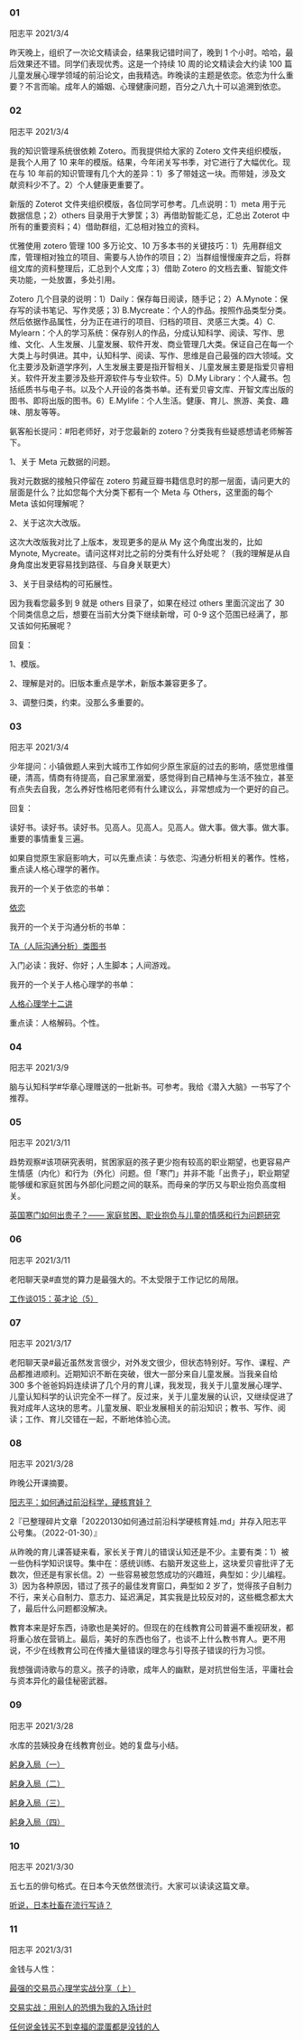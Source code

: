 ### 01

阳志平 2021/3/4

昨天晚上，组织了一次论文精读会，结果我记错时间了，晚到 1 个小时。哈哈，最后效果还不错。同学们表现优秀。这是一个持续 10 周的论文精读会大约读 100 篇儿童发展心理学领域的前沿论文，由我精选。昨晚读的主题是依恋。依恋为什么重要？不言而喻。成年人的婚姻、心理健康问题，百分之八九十可以追溯到依恋。

### 02

阳志平 2021/3/4

我的知识管理系统很依赖 Zotero。而我提供给大家的 Zotero 文件夹组织模版，是我个人用了 10 来年的模版。结果，今年闭关写书季，对它进行了大幅优化。现在与 10 年前的知识管理有几个大的差异：1）多了带娃这一块。而带娃，涉及文献资料少不了。2）个人健康更重要了。

新版的 Zoterot 文件夹组织模版，各位同学可参考。几点说明：1）meta 用于元数据信息；2）others 目录用于大箩筐；3）再借助智能汇总，汇总出 Zoterot 中所有的重要资料；4）借助群组，汇总相对独立的资料。

优雅使用 zotero 管理 100 多万论文、10 万多本书的关键技巧：1）先用群组文库，管理相对独立的项目、需要与人协作的项目；2）当群组慢慢废弃之后，将群组文库的资料整理后，汇总到个人文库；3）借助 Zotero 的文档去重、智能文件夹功能，一处放置，多处引用。

Zotero 几个目录的说明：1）Daily：保存每日阅读，随手记；2）A.Mynote：保存写的读书笔记、写作灵感；3) B.Mycreate：个人的作品。按照作品类型分类。然后依据作品属性，分为正在进行的项目、归档的项目、灵感三大类。4）C. Mylearn：个人的学习系统：保存别人的作品，分成认知科学、阅读、写作、思维、文化、人生发展、儿童发展、软件开发、商业管理几大类。保证自己在每一个大类上与时俱进。其中，认知科学、阅读、写作、思维是自己最强的四大领域。文化主要涉及新道学序列，人生发展主要是指开智相关、儿童发展主要是指爱贝睿相关。软件开发主要涉及些开源软件与专业软件。5）D.My Library：个人藏书。包括纸质书与电子书。以及个人开设的各类书单。还有爱贝睿文库、开智文库出版的图书、即将出版的图书。6）E.Mylife：个人生活。健康、育儿、旅游、美食、趣味、朋友等等。

氨客船长提问：#阳老师好，对于您最新的 zotero？分类我有些疑惑想请老师解答下。

1、关于 Meta 元数据的问题。

我对元数据的接触只停留在 zotero 剪藏豆瓣书籍信息时的那一层面，请问更大的层面是什么？比如您每个大分类下都有一个 Meta 与 Others，这里面的每个 Meta 该如何理解呢？

2、关于这次大改版。

这次大改版我对比了上版本，发现更多的是从 My 这个角度出发的，比如 Mynote, Mycreate。请问这样对比之前的分类有什么好处呢？（我的理解是从自身角度出发更容易找到路径、与自身关联更大）

3、关于目录结构的可拓展性。

因为我看您最多到 9 就是 others 目录了，如果在经过 others 里面沉淀出了 30 个同类信息之后，想要在当前大分类下继续新增，可 0-9 这个范围已经满了，那又该如何拓展呢？

回复：

1、模版。

2、理解是对的。旧版本重点是学术，新版本兼容更多了。

3、调整归类，约束。没那么多重要的。

### 03

阳志平 2021/3/4

少年提问：小镇做题人来到大城市工作如何少原生家庭的过去的影响，感觉思维僵硬，清高，情商有待提高，自己家里溺爱，感觉得到自己精神与生活不独立，甚至有点失去自我，怎么养好性格阳老师有什么建议么，非常想成为一个更好的自己。

回复：

读好书。读好书。读好书。见高人。见高人。见高人。做大事。做大事。做大事。重要的事情重复三遍。

如果自觉原生家庭影响大，可以先重点读：与依恋、沟通分析相关的著作。性格，重点读人格心理学的著作。

我开的一个关于依恋的书单：

[依恋](https://www.douban.com/doulist/136840130/)

我开的一个关于沟通分析的书单：

[TA（人际沟通分析）类图书](https://www.douban.com/doulist/131544378/)

入门必读：我好、你好；人生脚本；人间游戏。

我开的一个关于人格心理学的书单：

[人格心理学十二讲](https://www.douban.com/doulist/45959162/)

重点读：人格解码。个性。

### 04

阳志平 2021/3/9

脑与认知科学#华章心理赠送的一批新书。可参考。我给《潜入大脑》一书写了个推荐。

### 05

阳志平 2021/3/11

趋势观察#该项硏究表明，贫困家庭的孩子更少抱有较高的职业期望，也更容易产生情感（内化）和行为（外化）问题。但「寒门」并非不能「出贵子」，职业期望能够缓和家庭贫困与外部化问题之间的联系。而母亲的学历又与职业抱负高度相关。

[英国寒门如何出贵子？—— 家庭贫困、职业抱负与儿童的情感和行为问题研究](https://mp.weixin.qq.com/s/dIv3zXGUS86P6__c91hqPQ)

### 06

阳志平 2021/3/11

老阳聊天录#直觉的算力是最强大的。不太受限于工作记忆的局限。

[工作谈015：英才论（5）](https://mp.weixin.qq.com/s?__biz=MzA3MzM0MjUyMQ==&mid=2652149226&idx=1&sn=8932558163ff00f696f36cf881d83567&chksm=84f0bebcb38737aab91495227a574dd67d05cf0d9f89348b132a0acb8d1bb23972f266339780&mpshare=1&scene=1&srcid=0310e0Rck2peJTfUCbUdq5FQ&sharer_sharetime=1615353633849&sharer_shareid=2e7099cac2c86c4270e25e73a4668d22#rd)

### 07

阳志平 2021/3/17

老阳聊天录#最近虽然发言很少，对外发文很少，但状态特别好。写作、课程、产品都推进顺利。近期知识不断在突破，很大一部分来自儿童发展。当我亲自给 300 多个爸爸妈妈连续讲了几个月的育儿课，我发现，我关于儿童发展心理学、儿童认知科学的认识完全不一样了。反过来，关于儿童发展的认识，又继续促进了我对成年人这块的思考。儿童发展、职业发展相关的前沿知识；教书、写作、阅读；工作、育儿交错在一起，不断地体验心流。

### 08

阳志平 2021/3/28

昨晚公开课摘要。

[阳志平：如何通过前沿科学，硬核育娃？](https://mp.weixin.qq.com/s/nPK2AioE7bHL_MMMucjUvw)

2『已整理碎片文章「20220130如何通过前沿科学硬核育娃.md」并存入阳志平公号集。（2022-01-30）』

从昨晚的育儿课答疑来看，家长关于育儿的错误认知还是不少。主要有类：1）被一些伪科学知识误导。集中在：感统训练、右脑开发这些上，这块爱贝睿批评了无数次，但还是有家长信。2）一些容易被忽悠成功的兴趣班，典型如：少儿编程。3）因为各种原因，错过了孩子的最佳发育窗口，典型如 2 岁了，觉得孩子自制力不行，来关心自制力、意志力、延迟满足，其实我是比较反对的，这些概念都太大了，最后什么问题都没解决。

教育本来是好东西，诗歌也是美好的。但现在的在线教育公司普遍不重视研发，都将重心放在营销上。最后，美好的东西也俗了，也谈不上什么教书育人。更不用说，不少在线教育公司在传播大量错误的理念与引导孩子错误的行为习惯。

我想强调诗歌与的意义。孩子的诗歌，成年人的幽默，是对抗世俗生活，平庸社会与资本异化的最佳秘密武器。

### 09

阳志平 2021/3/28

水库的芸姨投身在线教育创业。她的复盘与小结。

[躬身入局（一）](https://mp.weixin.qq.com/s/j16bmFSZfAEb18yybsRLRg)

[躬身入局（二）](https://mp.weixin.qq.com/s/52Cs0iAqXlfMB5KHZHgjIQ)

[躬身入局（三）](https://mp.weixin.qq.com/s/yD76zXnzaeK0NK5AY0nKqw)

[躬身入局（四）](https://mp.weixin.qq.com/s/zDEWeJGPRYnpzGe_bXJqJg)

### 10

阳志平 2021/3/30

五七五的俳句格式。在日本今天依然很流行。大家可以读读这篇文章。

[听说，日本社畜在流行写诗？](https://mp.weixin.qq.com/s?__biz=MTc5MTU3NTYyMQ==&mid=2650821211&idx=1&sn=cdca13c2b94d985618ff6894d48ac80b&chksm=590243716e75ca67fddfd0da4f66300494f4d44e209fb48586cb42af5c91cddce1bdd250333e&mpshare=1&scene=1&srcid=0330rxiShpghsZxee6PcqblQ&sharer_sharetime=1617107850836&sharer_shareid=2e7099cac2c86c4270e25e73a4668d22#rd)

### 11

阳志平 2021/3/31

金钱与人性：

[最强的交易员心理学实战分享（上）](https://mp.weixin.qq.com/s/JCb4Ds6YWwe1ffMcOXt2pA)

[交易实战：用别人的恐惧为我的入场计时](https://mp.weixin.qq.com/s/q8dBCLDmoW5oDbcAJCBbag)

[任何说金钱买不到幸福的混蛋都是没钱的人](https://mp.weixin.qq.com/s/bPey6yLpvIQ8WT1hzcnsvA)
